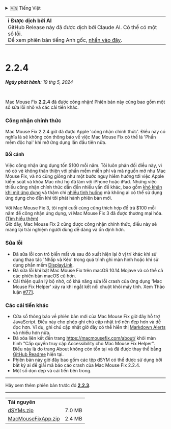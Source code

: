 <details>
<summary>🇻🇳 Tiếng Việt</summary>

[🇬🇧 English (GitHub)](https://github.com/noah-nuebling/mac-mouse-fix/releases/tag/2.2.4)\
[🇦🇩 Català](https://redirect.macmousefix.com/?target=mmf-release&tag=2.2.4&locale=ca)\
[🇩🇪 Deutsch](https://redirect.macmousefix.com/?target=mmf-release&tag=2.2.4&locale=de)\
[🇪🇸 Español](https://redirect.macmousefix.com/?target=mmf-release&tag=2.2.4&locale=es)\
[🇫🇷 Français](https://redirect.macmousefix.com/?target=mmf-release&tag=2.2.4&locale=fr)\
[🇮🇩 Indonesia](https://redirect.macmousefix.com/?target=mmf-release&tag=2.2.4&locale=id)\
[🇮🇹 Italiano](https://redirect.macmousefix.com/?target=mmf-release&tag=2.2.4&locale=it)\
[🇭🇺 Magyar](https://redirect.macmousefix.com/?target=mmf-release&tag=2.2.4&locale=hu)\
[🇳🇱 Nederlands](https://redirect.macmousefix.com/?target=mmf-release&tag=2.2.4&locale=nl)\
[🇵🇱 Polski](https://redirect.macmousefix.com/?target=mmf-release&tag=2.2.4&locale=pl)\
[🇧🇷 Português (Brasil)](https://redirect.macmousefix.com/?target=mmf-release&tag=2.2.4&locale=pt-BR)\
[🇵🇹 Português (Portugal)](https://redirect.macmousefix.com/?target=mmf-release&tag=2.2.4&locale=pt-PT)\
[🇷🇴 Română](https://redirect.macmousefix.com/?target=mmf-release&tag=2.2.4&locale=ro)\
[🇸🇪 Svenska](https://redirect.macmousefix.com/?target=mmf-release&tag=2.2.4&locale=sv)\
**🇻🇳 Tiếng Việt**\
[🇹🇷 Türkçe](https://redirect.macmousefix.com/?target=mmf-release&tag=2.2.4&locale=tr)\
[🇨🇿 Čeština](https://redirect.macmousefix.com/?target=mmf-release&tag=2.2.4&locale=cs)\
[🇬🇷 Ελληνικά](https://redirect.macmousefix.com/?target=mmf-release&tag=2.2.4&locale=el)\
[🇷🇺 Русский](https://redirect.macmousefix.com/?target=mmf-release&tag=2.2.4&locale=ru)\
[🇺🇦 Українська](https://redirect.macmousefix.com/?target=mmf-release&tag=2.2.4&locale=uk)\
[🇮🇱 עברית](https://redirect.macmousefix.com/?target=mmf-release&tag=2.2.4&locale=he)\
[🇸🇦 العربية](https://redirect.macmousefix.com/?target=mmf-release&tag=2.2.4&locale=ar)\
[🇮🇳 हिन्दी](https://redirect.macmousefix.com/?target=mmf-release&tag=2.2.4&locale=hi)\
[🇹🇭 ไทย](https://redirect.macmousefix.com/?target=mmf-release&tag=2.2.4&locale=th)\
[🇨🇳 中文 (简体)](https://redirect.macmousefix.com/?target=mmf-release&tag=2.2.4&locale=zh-Hans)\
[🇨🇳 中文 (繁體)](https://redirect.macmousefix.com/?target=mmf-release&tag=2.2.4&locale=zh-Hant)\
[🇭🇰 中文（香港)](https://redirect.macmousefix.com/?target=mmf-release&tag=2.2.4&locale=zh-HK)\
[🇯🇵 日本語](https://redirect.macmousefix.com/?target=mmf-release&tag=2.2.4&locale=ja)\
[🇰🇷 한국어](https://redirect.macmousefix.com/?target=mmf-release&tag=2.2.4&locale=ko)\
[Help translate Mac Mouse Fix to different languages!](https://github.com/noah-nuebling/mac-mouse-fix/discussions/731)
</details>
<table align=><td>
<b>ℹ️ Được dịch bởi AI</b><br>
GitHub Release này đã được dịch bởi Claude AI. Có thể có một số lỗi.<br>
Để xem phiên bản tiếng Anh gốc, <a href="https://github.com/noah-nuebling/mac-mouse-fix/releases/tag/2.2.4">nhấn vào đây</a>.
</td></table>

<table></table>

# 2.2.4
***Ngày phát hành:** 19 thg 5, 2024*

<br>

Mac Mouse Fix **2.2.4** đã được công nhận! Phiên bản này cũng bao gồm một số sửa lỗi nhỏ và các cải tiến khác.

### **Công nhận chính thức**

Mac Mouse Fix 2.2.4 giờ đã được Apple 'công nhận chính thức'. Điều này có nghĩa là sẽ không còn thông báo về việc Mac Mouse Fix có thể là 'Phần mềm độc hại' khi mở ứng dụng lần đầu tiên nữa.

#### Bối cảnh

Việc công nhận ứng dụng tốn $100 mỗi năm. Tôi luôn phản đối điều này, vì nó có vẻ không thân thiện với phần mềm miễn phí và mã nguồn mở như Mac Mouse Fix, và nó cũng giống như một bước nguy hiểm hướng tới việc Apple kiểm soát và khóa Mac như họ đã làm với iPhone hoặc iPad. Nhưng việc thiếu công nhận chính thức dẫn đến nhiều vấn đề khác, bao gồm [khó khăn khi mở ứng dụng](https://github.com/noah-nuebling/mac-mouse-fix/discussions/114) và thậm chí [nhiều tình huống](https://github.com/noah-nuebling/mac-mouse-fix/issues/95) mà không ai có thể sử dụng ứng dụng cho đến khi tôi phát hành phiên bản mới.

Với Mac Mouse Fix 3, tôi nghĩ cuối cùng cũng thích hợp để trả $100 mỗi năm để công nhận ứng dụng, vì Mac Mouse Fix 3 đã được thương mại hóa. ([Tìm hiểu thêm](https://redirect.macmousefix.com/?target=mmf-release&tag=3.0.0&locale=vi)) \
Giờ đây, Mac Mouse Fix 2 cũng được công nhận chính thức, điều này sẽ mang lại trải nghiệm người dùng dễ dàng và ổn định hơn.

### **Sửa lỗi**

- Đã sửa lỗi con trỏ biến mất và sau đó xuất hiện lại ở vị trí khác khi sử dụng thao tác 'Nhấp và Kéo' trong quá trình ghi màn hình hoặc khi sử dụng phần mềm [DisplayLink](https://www.synaptics.com/products/displaylink-graphics).
- Đã sửa lỗi khi bật Mac Mouse Fix trên macOS 10.14 Mojave và có thể cả các phiên bản macOS cũ hơn.
- Cải thiện quản lý bộ nhớ, có khả năng sửa lỗi crash của ứng dụng 'Mac Mouse Fix Helper' xảy ra khi ngắt kết nối chuột khỏi máy tính. Xem Thảo luận [#771](https://github.com/noah-nuebling/mac-mouse-fix/discussions/771).

### **Các cải tiến khác**

- Cửa sổ thông báo về phiên bản mới của Mac Mouse Fix giờ đây hỗ trợ JavaScript. Điều này cho phép ghi chú cập nhật trở nên đẹp hơn và dễ đọc hơn. Ví dụ, ghi chú cập nhật giờ đây có thể hiển thị [Markdown Alerts](https://github.com/orgs/community/discussions/16925) và nhiều hơn nữa.
- Đã xóa liên kết đến trang https://macmousefix.com/about/ khỏi màn hình "Cấp quyền truy cập Accessibility cho Mac Mouse Fix Helper". Điều này là do trang About không còn tồn tại và đã được thay thế bằng [GitHub Readme](https://github.com/noah-nuebling/mac-mouse-fix) hiện tại.
- Phiên bản này giờ đây bao gồm các tệp dSYM có thể được sử dụng bởi bất kỳ ai để giải mã báo cáo crash của Mac Mouse Fix 2.2.4.
- Một số dọn dẹp và cải tiến bên trong.

---

Hãy xem thêm phiên bản trước đó [**2.2.3**](https://redirect.macmousefix.com/?target=mmf-release&tag=2.2.3&locale=vi).

---

<table align="start">
<tr>
    <td colspan=2>
        <b>Tài nguyên</b>
    </td>
</tr>
<tr>
    <td><a href="https://github.com/noah-nuebling/mac-mouse-fix/releases/download/2.2.4/dSYMs.zip">dSYMs.zip</a></td>
    <td>7.0 MB</td>
</tr>
<tr>
    <td><a href="https://github.com/noah-nuebling/mac-mouse-fix/releases/download/2.2.4/MacMouseFixApp.zip">MacMouseFixApp.zip</a></td>
    <td>2.4 MB</td>
</tr>
</table>